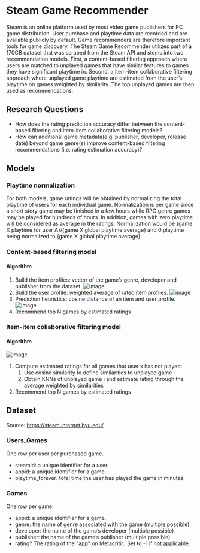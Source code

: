 # Steam Game Recommender
Steam is an online platform used by most video game publishers for PC game distribution. User purchase and playtime data are recorded and are available publicly by default. Game recommenders are therefore important tools for game discovery. The Steam Game Recommender utilizes part of a 170GB dataset that was scraped from the Steam API and stems into two recommendation models. First, a content-based filtering approach where users are matched to unplayed games that have similar features to games they have significant playtime in. Second, a item-item collaborative filtering approach where unplayed game playtime are estimated from the user’s playtime on games weighted by similarity. The top unplayed games are then used as recommendations.

## Research Questions

* How does the rating prediction accuracy differ between the content-based filtering and item-item collaborative filtering models? 
* How can additional game metadata(e.g. publisher, developer, release date) beyond game genre(s) improve content-based filtering recommendations (i.e. rating estimation accuracy)?

## Models
### Playtime normalization
For both models, game ratings will be obtained by normalizing the total playtime of users for each individual game. Normalization is per game since a short story game may be finished in a few hours while RPG genre games may be played for hundreds of hours. In addition, games with zero playtime will be considered as average in the ratings. Normalization would be {game X playtime for user A}/{game X global playtime average} and 0 playtime being normalized to {game X global playtime average}.

### Content-based filtering model
#### Algorithm
1. Build the item profiles: vector of the game’s genre, developer and publisher from the dataset.
![image](https://user-images.githubusercontent.com/67298240/220737000-6543b02a-91e9-4b8d-832c-f341d9c09392.png)
2. Build the user profile: weighted average of rated item profiles.
![image](https://user-images.githubusercontent.com/67298240/220737101-2dea36d6-896a-4052-ba7a-1d4c54c3fc7f.png)
3. Prediction heuristics: cosine distance of an item and user profile.
![image](https://user-images.githubusercontent.com/67298240/220737309-457ac254-d4b5-4c9c-85e1-4b9c26adaa3a.png)
4. Recommend top N games by estimated ratings

### Item-item collaborative filtering model
#### Algorithm
![image](https://user-images.githubusercontent.com/51273366/220733175-ab374386-6fef-425c-af60-abc3922fd977.png)
1. Compute estimated ratings for all games that user x has not played:
    1. Use cosine similarity to define similarities to unplayed game i
    2. Obtain KNNs of unplayed game i and estimate rating through the average weighted by similarities
2. Recommend top N games by estimated ratings

## Dataset
Source: https://steam.internet.byu.edu/

### Users_Games
One row per user per purchased game.
* steamid: a unique identifier for a user.
* appid: a unique identifier for a game.
* playtime_forever: total time the user has played the game in minutes.
### Games
One row per game.
* appid: a unique identifier for a game.
* genre: the name of genre associated with the game (multiple possible)
* developer: the name of the game’s developer (multiple possible)
* publisher: the name of the game’s publisher (multiple possible)
* rating? The rating of the "app" on Metacritic. Set to -1 if not applicable.
